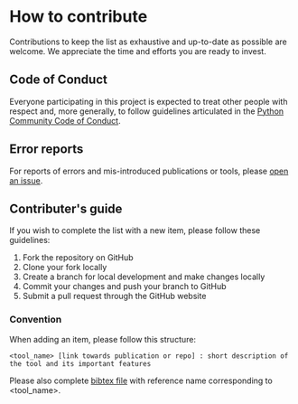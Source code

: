 # How to contribute

Contributions to keep the list as exhaustive and up-to-date as possible are welcome. We appreciate the time and efforts you are ready to invest.


## Code of Conduct

Everyone participating in this project is expected to treat other people with respect and, more generally, to follow guidelines articulated in the [Python Community Code of Conduct](https://policies.python.org/python.org/code-of-conduct/).


## Error reports

For reports of errors and mis-introduced publications or tools, please [open an issue](https://github.com/TRACCS-COMPACT/hybrid_physic_IA_awesome_list/issues).


## Contributer's guide

If you wish to complete the list with a new item, please follow these guidelines:

1. Fork the repository on GitHub
2. Clone your fork locally
3. Create a branch for local development and make changes locally
4. Commit your changes and push your branch to GitHub
5. Submit a pull request through the GitHub website

### Convention

When adding an item, please follow this structure:

``` <tool_name> [link towards publication or repo] : short description of the tool and its important features ```

Please also complete [bibtex file](https://github.com/TRACCS-COMPACT/hybrid_physic_IA_awesmone_list/blob/main/bibtex.bib) with reference name corresponding to <tool_name>.
